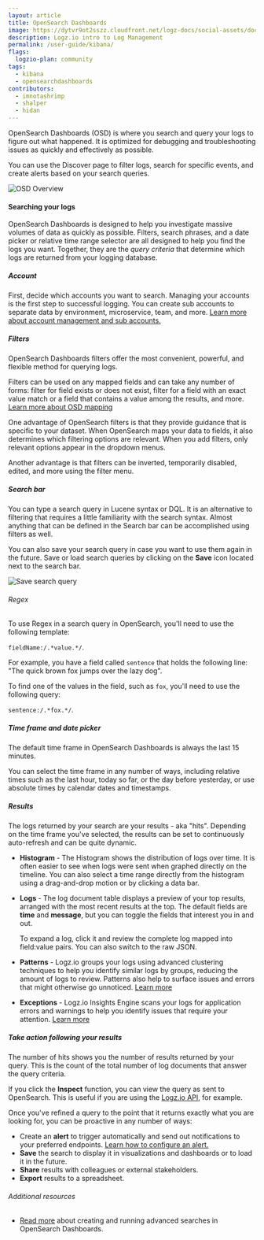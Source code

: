 ```yaml
---
layout: article
title: OpenSearch Dashboards
image: https://dytvr9ot2sszz.cloudfront.net/logz-docs/social-assets/docs-social.jpg
description: Logz.io intro to Log Management
permalink: /user-guide/kibana/
flags:
  logzio-plan: community
tags:
  - kibana
  - opensearchdashboards
contributors:
  - imnotashrimp
  - shalper
  - hidan
---
```


OpenSearch Dashboards (OSD) is where you search and query your logs to figure out what happened. It is optimized for debugging and troubleshooting issues as quickly and effectively as possible.

You can use the Discover page to filter logs, search for specific events, and create alerts based on your search queries.

![OSD Overview](https://dytvr9ot2sszz.cloudfront.net/logz-docs/osd-discover/osd-main-screen.png)

#### Searching your logs

OpenSearch Dashboards is designed to help you investigate massive volumes of data as quickly as possible. Filters, search phrases, and a date picker or relative time range selector are all designed to help you find the logs you want. Together, they are the _query criteria_ that determine which logs are returned from your logging database.

<div class="tasklist">

##### Account

First, decide which accounts you want to search. Managing your accounts is the first step to successful logging. You can create sub accounts to separate data by environment, microservice, team, and more. [Learn more about account management and sub accounts.]({{site.baseurl}}/user-guide/accounts/manage-the-main-account-and-sub-accounts.html)

##### Filters

OpenSearch Dashboards filters offer the most convenient, powerful, and flexible method for querying logs.

Filters can be used on any mapped fields and can take any number of forms: filter for field exists or does not exist, filter for a field with an exact value match or a field that contains a value among the results, and more. [Learn more about OSD mapping]({{site.baseurl}}/user-guide/kibana/mapping/)

One advantage of OpenSearch filters is that they provide guidance that is specific to your dataset.
When OpenSearch maps your data to fields, it also determines which filtering options are relevant. When you add filters, only relevant options appear in the dropdown menus.

Another advantage is that filters can be inverted, temporarily disabled, edited, and more using the filter menu.

##### Search bar

You can type a search query in Lucene syntax or DQL. It is an alternative to filtering that requires a little familiarity with the search syntax. Almost anything that can be defined in the Search bar can be accomplished using filters as well.

You can also save your search query in case you want to use them again in the future. Save or load search queries by clicking on the **Save** icon located next to the search bar. 

![Save search query](https://dytvr9ot2sszz.cloudfront.net/logz-docs/osd-discover/save-search-query.png)

###### Regex

To use Regex in a search query in OpenSearch, you'll need to use the following template: 

`fieldName:/.*value.*/`.

For example, you have a field called `sentence` that holds the following line: "The quick brown fox jumps over the lazy dog".

To find one of the values in the field, such as `fox`, you'll need to use the following query:

`sentence:/.*fox.*/`.

##### Time frame and date picker

The default time frame in OpenSearch Dashboards is always the last 15 minutes.

You can select the time frame in any number of ways, including relative times such as the last hour, today so far, or the day before yesterday, or use absolute times by calendar dates and timestamps.

##### Results

The logs returned by your search are your results - aka "hits". Depending on the time frame you've selected, the results can be set to continuously auto-refresh and can be quite dynamic.

* **Histogram** -  The Histogram shows the distribution of logs over time. It is often easier to see when logs were sent when graphed directly on the timeline. You can also select a time range directly from the histogram using a drag-and-drop motion or by clicking a data bar.

* **Logs** - The log document table displays a preview of your top results, arranged with the most recent results at the top. The default fields are **time** and **message**, but you can toggle the fields that interest you in and out. 

  To expand a log, click it and review the complete log mapped into field:value pairs. You can also switch to the raw JSON.

* **Patterns** - Logz.io groups your logs using advanced clustering techniques to help you identify similar logs by groups, reducing the amount of logs to review. Patterns also help to surface issues and errors that might otherwise go unnoticed. [Learn more]({{site.baseurl}}/user-guide/kibana/log-patterns.html)

* **Exceptions** - Logz.io Insights Engine scans your logs for application errors and warnings to help you identify issues that require your attention. [Learn more]({{site.baseurl}}/user-guide/insights/exceptions/) 

##### Take action following your results

The number of hits shows you the number of results returned by your query. This is the count of the total number of log documents that answer the query criteria.

If you click the **Inspect** function, you can view the query as sent to OpenSearch. This is useful if you are using the [Logz.io API]({{site.baseurl}}/api/), for example.

Once you've refined a query to the point that it returns exactly what you are looking for, you can be proactive in any number of ways:

* Create an **alert** to trigger automatically and send out notifications to your preferred endpoints. [Learn how to configure an alert.]({{site.baseurl}}/user-guide/alerts/configure-an-alert.html)
* **Save** the search to display it in visualizations and dashboards or to load it in the future.
* **Share** results with colleagues or external stakeholders.
* **Export** results to a spreadsheet.


###### Additional resources

* [Read more](https://logz.io/blog/kibana-advanced/) about creating and running advanced searches in OpenSearch Dashboards.
